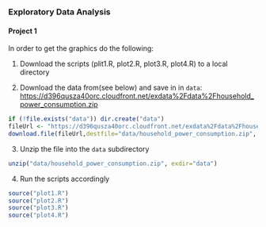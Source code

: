 ### Exploratory Data Analysis
#### Project 1
In order to get the graphics do the following:

1. Download the scripts (plit1.R, plot2.R, plot3.R, plot4.R) to a local directory

2. Download the data from(see below) and save in in `data`:
<https://d396qusza40orc.cloudfront.net/exdata%2Fdata%2Fhousehold_power_consumption.zip>
```r
if (!file.exists("data")) dir.create("data")
fileUrl <- "https://d396qusza40orc.cloudfront.net/exdata%2Fdata%2Fhousehold_power_consumption.zip"
download.file(fileUrl,destfile="data/household_power_consumption.zip", method="wget")
```

3. Unzip the file into the `data` subdirectory
```r
unzip("data/household_power_consumption.zip", exdir="data")
```

4. Run the scripts accordingly
```r
source("plot1.R")
source("plot2.R")
source("plot3.R")
source("plot4.R")
```


